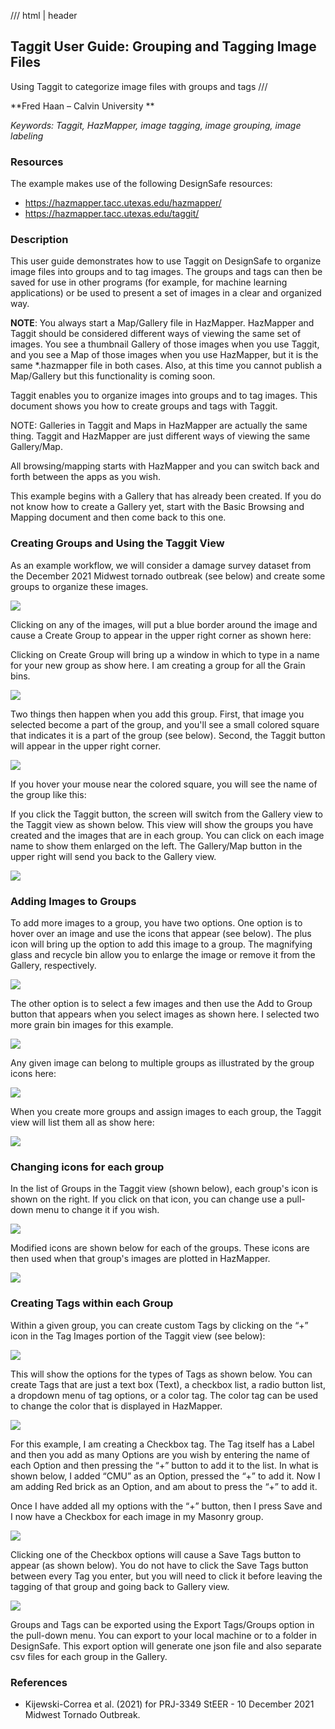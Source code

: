 /// html | header

## Taggit User Guide: Grouping and Tagging Image Files

Using Taggit to categorize image files with groups and tags
/// 


**Fred Haan – Calvin University **

_Keywords: Taggit, HazMapper, image tagging, image grouping, image labeling_


### Resources 

The example makes use of the following DesignSafe resources:

* <https://hazmapper.tacc.utexas.edu/hazmapper/>
* <https://hazmapper.tacc.utexas.edu/taggit/>

### Description

This user guide demonstrates how to use Taggit on DesignSafe to organize image files into groups and to tag images. The groups and tags can then be saved for use in other programs (for example, for machine learning applications) or be used to present a set of images in a clear and organized way.

**NOTE**: You always start a Map/Gallery file in HazMapper. HazMapper and Taggit should be considered different ways of viewing the same set of images. You see a thumbnail Gallery of those images when you use Taggit, and you see a Map of those images when you use HazMapper, but it is the same *.hazmapper file in both cases. Also, at this time you cannot publish a Map/Gallery but this functionality is coming soon.


Taggit enables you to organize images into groups and to tag images. This document shows you how to create groups and tags with Taggit.

NOTE: Galleries in Taggit and Maps in HazMapper are actually the same thing. Taggit and HazMapper are just different ways of viewing the same Gallery/Map. 

All browsing/mapping starts with HazMapper and you can switch back and forth between the apps as you wish.

This example begins with a Gallery that has already been created. If you do not know how to create a Gallery yet, start with the Basic Browsing and Mapping document and then come back to this one. 

### Creating Groups and Using the Taggit View

As an example workflow, we will consider a damage survey dataset from the December 2021 Midwest tornado outbreak (see below) and create some groups to organize these images.

![](imgs/taggit-categorize-001.png)

Clicking on any of the images, will put a blue border around the image and cause a Create Group to appear in the upper right corner as shown here:

<!-- ![](imgs/taggit-categorize-004.png) -->

Clicking on Create Group will bring up a window in which to type in a name for your new group as show here. I am creating a group for all the Grain bins. 

![](imgs/taggit-categorize-005.png)

Two things then happen when you add this group. First, that image you selected become a part of the group, and you'll see a small colored square that indicates it is a part of the group (see below). Second, the Taggit button will appear in the upper right corner. 

![](imgs/taggit-categorize-007.png)

If you hover your mouse near the colored square, you will see the name of the group like this:

<!-- ![](imgs/taggit-categorize-008.png) -->

If you click the Taggit button, the screen will switch from the Gallery view to the Taggit view as shown below. This view will show the groups you have created and the images that are in each group. You can click on each image name to show them enlarged on the left. The Gallery/Map button in the upper right will send you back to the Gallery view.

![](imgs/taggit-categorize-009.png)

### Adding Images to Groups

To add more images to a group, you have two options. One option is to hover over an image and use the icons that appear (see below). The plus icon will bring up the option to add this image to a group. The magnifying glass and recycle bin allow you to enlarge the image or remove it from the Gallery, respectively. 

![](imgs/taggit-categorize-010.png)

The other option is to select a few images and then use the Add to Group button that appears when you select images as shown here. I selected two more grain bin images for this example.

![](imgs/taggit-categorize-011.png)

Any given image can belong to multiple groups as illustrated by the group icons here:

![](imgs/taggit-categorize-012.png)

When you create more groups and assign images to each group, the Taggit view will list them all as show here:

![](imgs/taggit-categorize-013.png)

### Changing icons for each group

In the list of Groups in the Taggit view (shown below), each group's icon is shown on the right. If you click on that icon, you can change use a pull-down menu to change it if you wish.

![](imgs/taggit-categorize-015.png)

Modified icons are shown below for each of the groups. These icons are then used when that group's images are plotted in HazMapper. 

![](imgs/taggit-categorize-016.png)

### Creating Tags within each Group

Within a given group, you can create custom Tags by clicking on the “+” icon in the Tag Images portion of the Taggit view (see below):

![](imgs/taggit-categorize-017.png)

This will show the options for the types of Tags as shown below. You can create Tags that are just a text box (Text), a checkbox list, a radio button list, a dropdown menu of tag options, or a color tag. The color tag can be used to change the color that is displayed in HazMapper.

![](imgs/taggit-categorize-018.png)

For this example, I am creating a Checkbox tag. The Tag itself has a Label and then you add as many Options are you wish by entering the name of each Option and then pressing the “+” button to add it to the list.  In what is shown below, I added “CMU” as an Option, pressed the “+” to add it.  Now I am adding Red brick as an Option, and am about to press the “+” to add it.

Once I have added all my options with the “+” button, then I press Save and I now have a Checkbox for each image in my Masonry group.

![](imgs/taggit-categorize-020.png)

Clicking one of the Checkbox options will cause a Save Tags button to appear (as shown below). You do not have to click the Save Tags button between every Tag you enter, but you will need to click it before leaving the tagging of that group and going back to Gallery view.

![](imgs/taggit-categorize-023.png)

Groups and Tags can be exported using the Export Tags/Groups option in the pull-down menu. You can export to your local machine or to a folder in DesignSafe. This export option will generate one json file and also separate csv files for each group in the Gallery. 


### References

* Kijewski-Correa et al. (2021) for PRJ-3349 StEER - 10 December 2021 Midwest Tornado Outbreak.
